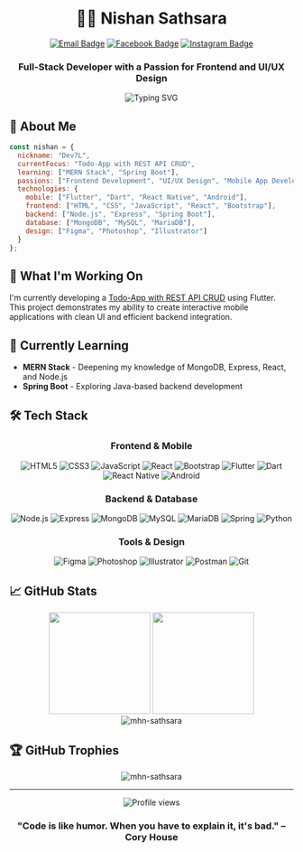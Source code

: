 <div align="center">
  
# 👨‍💻 Nishan Sathsara

[![Email Badge](https://img.shields.io/badge/-sathsarahewage%40gmail.com-c14438?style=flat-square&logo=Gmail&logoColor=white&link=mailto:sathsarahewage@gmail.com)](mailto:sathsarahewage@gmail.com)
[![Facebook Badge](https://img.shields.io/badge/-mr.devil0712-4267B2?style=flat-square&logo=Facebook&logoColor=white)](https://www.facebook.com/mr.devil0712)
[![Instagram Badge](https://img.shields.io/badge/-dev7l__x-E4405F?style=flat-square&logo=instagram&logoColor=white)](https://instagram.com/dev7l__x)

### Full-Stack Developer with a Passion for Frontend and UI/UX Design

<img src="https://readme-typing-svg.herokuapp.com?font=Fira+Code&pause=1000&color=6A5ACD&center=true&vCenter=true&random=false&width=435&lines=Crafting+digital+experiences;Flutter+enthusiast;MERN+stack+developer;UI%2FUX+designer;Always+learning" alt="Typing SVG" />

</div>

## 🚀 About Me

```javascript
const nishan = {
  nickname: "Dev7L",
  currentFocus: "Todo-App with REST API CRUD",
  learning: ["MERN Stack", "Spring Boot"],
  passions: ["Frontend Development", "UI/UX Design", "Mobile App Development"],
  technologies: {
    mobile: ["Flutter", "Dart", "React Native", "Android"],
    frontend: ["HTML", "CSS", "JavaScript", "React", "Bootstrap"],
    backend: ["Node.js", "Express", "Spring Boot"],
    database: ["MongoDB", "MySQL", "MariaDB"],
    design: ["Figma", "Photoshop", "Illustrator"]
  }
};
```

## 🔭 What I'm Working On

I'm currently developing a [Todo-App with REST API CRUD](https://github.com/MHN-Sathsara/Todo-App-using-Rest-API-CRUD-App-Flutter) using Flutter. This project demonstrates my ability to create interactive mobile applications with clean UI and efficient backend integration.

## 🌱 Currently Learning

- **MERN Stack** - Deepening my knowledge of MongoDB, Express, React, and Node.js
- **Spring Boot** - Exploring Java-based backend development

## 🛠️ Tech Stack

<div align="center">

### Frontend & Mobile
![HTML5](https://img.shields.io/badge/-HTML5-E34F26?style=flat-square&logo=html5&logoColor=white)
![CSS3](https://img.shields.io/badge/-CSS3-1572B6?style=flat-square&logo=css3&logoColor=white)
![JavaScript](https://img.shields.io/badge/-JavaScript-F7DF1E?style=flat-square&logo=javascript&logoColor=black)
![React](https://img.shields.io/badge/-React-61DAFB?style=flat-square&logo=react&logoColor=black)
![Bootstrap](https://img.shields.io/badge/-Bootstrap-7952B3?style=flat-square&logo=bootstrap&logoColor=white)
![Flutter](https://img.shields.io/badge/-Flutter-02569B?style=flat-square&logo=flutter&logoColor=white)
![Dart](https://img.shields.io/badge/-Dart-0175C2?style=flat-square&logo=dart&logoColor=white)
![React Native](https://img.shields.io/badge/-React_Native-61DAFB?style=flat-square&logo=react&logoColor=black)
![Android](https://img.shields.io/badge/-Android-3DDC84?style=flat-square&logo=android&logoColor=white)

### Backend & Database
![Node.js](https://img.shields.io/badge/-Node.js-339933?style=flat-square&logo=node.js&logoColor=white)
![Express](https://img.shields.io/badge/-Express-000000?style=flat-square&logo=express&logoColor=white)
![MongoDB](https://img.shields.io/badge/-MongoDB-47A248?style=flat-square&logo=mongodb&logoColor=white)
![MySQL](https://img.shields.io/badge/-MySQL-4479A1?style=flat-square&logo=mysql&logoColor=white)
![MariaDB](https://img.shields.io/badge/-MariaDB-003545?style=flat-square&logo=mariadb&logoColor=white)
![Spring](https://img.shields.io/badge/-Spring-6DB33F?style=flat-square&logo=spring&logoColor=white)
![Python](https://img.shields.io/badge/-Python-3776AB?style=flat-square&logo=python&logoColor=white)

### Tools & Design
![Figma](https://img.shields.io/badge/-Figma-F24E1E?style=flat-square&logo=figma&logoColor=white)
![Photoshop](https://img.shields.io/badge/-Photoshop-31A8FF?style=flat-square&logo=adobe-photoshop&logoColor=white)
![Illustrator](https://img.shields.io/badge/-Illustrator-FF9A00?style=flat-square&logo=adobe-illustrator&logoColor=white)
![Postman](https://img.shields.io/badge/-Postman-FF6C37?style=flat-square&logo=postman&logoColor=white)
![Git](https://img.shields.io/badge/-Git-F05032?style=flat-square&logo=git&logoColor=white)

</div>

## 📈 GitHub Stats

<div align="center">
  <img height="180em" src="https://github-readme-stats.vercel.app/api?username=mhn-sathsara&show_icons=true&theme=tokyonight&include_all_commits=true&count_private=true" />
  <img height="180em" src="https://github-readme-stats.vercel.app/api/top-langs/?username=mhn-sathsara&layout=compact&langs_count=7&theme=tokyonight" />
</div>

<div align="center">
  <img src="https://github-readme-streak-stats.herokuapp.com/?user=mhn-sathsara&theme=tokyonight" alt="mhn-sathsara" />
</div>

## 🏆 GitHub Trophies

<div align="center">
  <img src="https://github-profile-trophy.vercel.app/?username=mhn-sathsara&theme=discord&row=1&column=6" alt="mhn-sathsara" />
</div>

---

<div align="center">
  <img src="https://komarev.com/ghpvc/?username=mhn-sathsara&label=Profile%20views&color=blueviolet&style=flat" alt="Profile views" />
  
  ### "Code is like humor. When you have to explain it, it's bad." – Cory House
</div>
